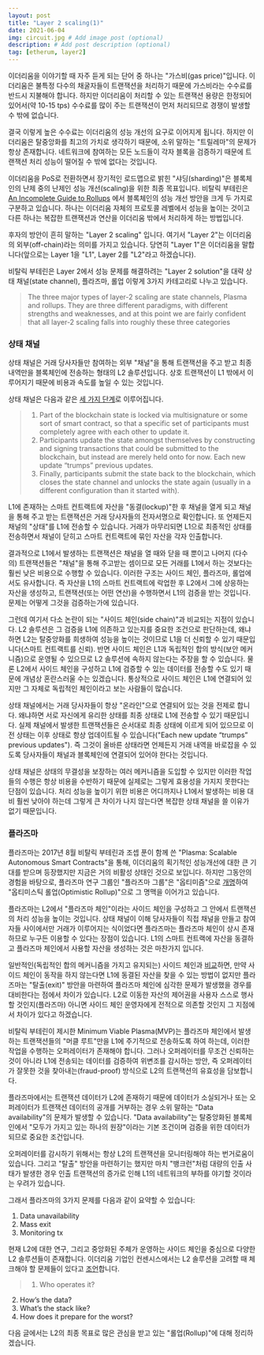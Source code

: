 ```yaml
---
layout: post
title: "Layer 2 scaling(1)"
date: 2021-06-04
img: circuit.jpg # Add image post (optional)
description: # Add post description (optional)
tag: [etherum, layer2]
---
```


이더리움을 이야기할 때 자주 듣게 되는 단어 중 하나는 "가스비(gas price)"입니다. 이더리움은 불특정 다수의 채굴자들이 트랜잭션을 처리하기 때문에 가스비라는 수수료를 반드시 지불해야 합니다. 하지만 이더리움이 처리할 수 있는 트랜잭션 용량은 한정되어 있어서(약 10-15 tps) 수수료를 많이 주는 트랜잭션이 먼저 처리되므로 경쟁이 발생할 수 밖에 없습니다.  

결국 이렇게 높은 수수료는 이더리움의 성능 개선의 요구로 이어지게 됩니다. 하지만 이더리움은 탈중앙화를 최고의 가치로 생각하기 때문에, 소위 말하는 "트릴레마"의 문제가 
항상 존재합니다. 네트워크에 참여하는 모든 노드들이 각자 블록을 검증하기 때문에 트랜잭션 처리 성능이 떨어질 수 밖에 없다는 것입니다.

이더리움을 PoS로 전환하면서 장기적인 로드맵으로 밝힌 "샤딩(sharding)"은 블록체인의 난제 중의 난제인 성능 개선(scaling)을 위한 최종 목표입니다. 비탈릭 부테린은 
[An Incomplete Guide to Rollups][guide_l2] 에서 블록체인의 성능 개선 방안을 크게 두 가지로 구분하고 있습니다. 하나는 이더리움 자체의 프로토콜 레벨에서 성능을 높이는 것이고 다른 하나는 복잡한 트랜잭션과 연산을 이더리움 밖에서 처리하게 하는 방법입니다.

후자의 방안이 흔히 말하는 "Layer 2 scaling" 입니다. 여기서 "Layer 2"는 이더리움의 외부(off-chain)라는 의미를 가지고 있습니다. 당연히 "Layer 1"은 이더리움을 말합니다(앞으로는 Layer 1을 "L1", Layer 2를 "L2"라고 하겠습니다).  

비탈릭 부테린은 Layer 2에서 성능 문제를 해결하려는 "Layer 2 solution"을 대략 상태 채널(state channel), 플라즈마, 롤업 이렇게 3가지 카테고리로 나누고 있습니다.

>The three major types of layer-2 scaling are state channels, Plasma and rollups. They are three different paradigms, with different strengths and weaknesses, and at this point we are fairly confident that all layer-2 scaling falls into roughly these three categories



### 상태 채널

상태 채널은 거래 당사자들만 참여하는 외부 "채널"을 통해 트랜잭션을 주고 받고 최종 내역만을 블록체인에 전송하는 형태의 L2 솔루션입니다. 
상호 트랜잭션이 L1 밖에서 이루어지기 때문에 비용과 속도를 높일 수 있는 것입니다.

상태 채널은 다음과 같은 [세 가지 단계][state_channel]로 이루어집니다.

>1. Part of the blockchain state is locked via multisignature or some sort of smart contract, so that a specific set of participants must completely agree with each other to update it.
>2. Participants update the state amongst themselves by constructing and signing transactions that could be submitted to the blockchain, but instead are merely held onto for now. Each new update “trumps” previous updates.
>3. Finally, participants submit the state back to the blockchain, which closes the state channel and unlocks the state again (usually in a different configuration than it started with).


L1에 존재하는 스마트 컨트랙트에 자산을 "동결(lockup)"한 후 채널을 열게 되고 채널을 통해 주고 받는 트랜잭션은 거래 당사자들의 전자서명으로 확인합니다. 또 언제든지 채널의 "상태"를 L1에 전송할 수 있습니다. 거래가 마무리되면 L1으로 최종적인 상태를 전송하면서 채널이 닫히고 스마트 컨트랙트에 묶인 자산을 각자 인출합니다.


결과적으로 L1에서 발생하는 트랜잭션은 채널을 열 때와 닫을 때 뿐이고 나머지 (다수의) 트랜잭션들은 "채널"을 통해 주고받는 셈이므로 모든 거래를 L1에서 하는 것보다는 훨씬 낮은 비용으로 수행할 수 있습니다. 이러한 구조는 사이드 체인, 플라즈마, 롤업에서도 유사합니다. 즉 자산을 L1의 스마트 컨트랙트에 락업한 후 L2에서 그에 상응하는 자산을 생성하고, 트랜잭션(또는 어떤 연산)을 수행하면서 L1의 검증을 받는 것입니다. 문제는 어떻게 그것을 검증하는가에 있습니다.

그런데 여기서 다소 논란이 되는 "사이드 체인(side chain)"과 비교되는 지점이 있습니다. L2 솔루션은 그 검증을 L1에 의존하고 있는지를 중요한 조건으로 판단하는데, 왜냐하면 L2는 탈중앙화를 희생하여 성능을 높이는 것이므로 L1을 더 신뢰할 수 있기 때문입니다(스마트 컨트랙트를 신뢰). 반면 사이드 체인은 L1과 독립적인 합의 방식(보안 메커니즘)으로 운영될 수 있으므로 L2 솔루션에 속하지 않는다는 주장을 할 수 있습니다. 물론 L2에서 사이드 체인을 구성하고 L1에 검증할 수 있는 데이터를 전송할 수도 있기 때문에 개념상 혼란스러울 수는 있겠습니다. 통상적으로 사이드 체인은 L1에 연결되어 있지만 그 자체로 독립적인 체인이라고 보는 사람들이 많습니다.

상태 채널에서는 거래 당사자들이 항상 "온라인"으로 연결되어 있는 것을 전제로 합니다. 왜냐하면 서로 자신에게 유리한 상태를 최종 상태로 L1에 전송할 수 있기 때문입니다. 실제 채널에서 발생한 트랜잭션들은 순서대로 최종 상태에 이르게 되어 있으므로 이전 상태는 이후 상태로 항상 업데이트될 수 있습니다("Each new update “trumps” previous updates"). 즉 그것이 올바른 상태라면 언제든지 거래 내역을 바로잡을 수 있도록 당사자들이 채널과 블록체인에 연결되어 있어야 한다는 것입니다. 

상태 채널은 상태의 무결성을 보장하는 여러 메커니즘을 도입할 수 있지만 이러한 작업들의 수행은 항상 비용을 수반하기 때문에 실제로는 그렇게 효용성을 가지지 못한다는 
단점이 있습니다. 처리 성능을 높이기 위한 비용은 어디까지나 L1에서 발생하는 비용 대비 훨씬 낮아야 하는데 그렇게 큰 차이가 나지 않는다면 
복잡한 상태 채널을 쓸 이유가 없기 때문입니다.


### 플라즈마  

플라즈마는 2017년 8월 비탈릭 부테린과 조셉 푼이 함께 쓴 "Plasma: Scalable Autonomous Smart Contracts"을 통해, 이더리움의 획기적인 성능개선에 대한 큰 기대를 받으며 등장했지만 지금은 거의 비활성 상태인 것으로 보입니다. 하지만 그동안의 경험을 바탕으로, 플라즈마 연구 그룹인 "플라즈마 그룹"은 "옵티미즘"으로 [개명](https://medium.com/ethereum-optimism/optimism-cd9bea61a3ee)하여 "옵티미스틱 롤업(Optimistic Rollup)"으로 그 명맥을 이어가고 있습니다.

플라즈마는 L2에서 "플라즈마 체인"이라는 사이드 체인을 구성하고 그 안에서 트랜잭션의 처리 성능을 높이는 것입니다. 상태 채널이 이해 당사자들이 직접 채널을 만들고 참여자들 사이에서만 거래가 이루어지는 식이었다면 플라즈마는 플라즈마 체인이 상시 존재하므로 누구든 이용할 수 있다는 장점이 있습니다. L1의 스마트 컨트랙에 자산을 동결하고 플라즈마 체인에서 사용할 자산을 생성하는 것은 마찬가지 입니다.  

일반적인(독립적인 합의 메커니즘을 가지고 유지되는) 사이드 체인과 [비교][plasma]하면, 만약 사이드 체인이 동작을 하지 않는다면 L1에 동결된 자산을 찾을 수 있는 방법이 없지만 플라즈마는 "탈출(exit)" 방안을 마련하여 플라즈마 체인에 심각한 문제가 발생했을 경우를 대비한다는 점에서 차이가 있습니다. L2로 이동한 자산의 제어권을 사용자 스스로 행사할 것인지(플라즈마) 아니면 사이드 체인 운영자에게 전적으로 의존할 것인지 그 지점에서 차이가 있다고 하겠습니다.

비탈릭 부테린이 제시한 Minimum Viable Plasma(MVP)는 플라즈마 체인에서 발생하는 트랜잭션들의 "머클 루트"만을 L1에 주기적으로 전송하도록 하여 하는데, 이러한 작업을 수행하는 오퍼레이터가 존재해야 합니다. 그러나 오퍼레이터를 무조건 신뢰하는 것이 아니라 L1에 전송되는 데이터를 검증하여 위변조를 감시하는 방안, 즉 오퍼레이터가 잘못한 것을 찾아내는(fraud-proof) 방식으로 L2의 트랜잭션의 유효성을 담보합니다. 

플라즈마에서는 트랜잭션 데이터가 L2에 존재하기 때문에 데이터가 소실되거나 또는 오퍼레이터가 트랜잭션 데이터의 공개를 거부하는 경우 소위 말하는 "Data availability"의 문제가 발생할 수 있습니다. "Data availability"는 탈중앙화된 블록체인에서 "모두가 가지고 있는 하나의 원장"이라는 기본 조건이며 검증을 위한 데이터가 되므로 중요한 조건입니다. 

오퍼레이터를 감시하기 위해서는 항상 L2의 트랜잭션을 모니터링해야 하는 번거로움이 있습니다. 그리고 "탈출" 방안을 마련하기는 했지만 마치 "뱅크런"처럼 대량의 인출 사태가 발생한 경우 인출 트랜잭션의 증가로 인해 L1의 네트워크의 부하를 야기할 것이라는 우려가 있습니다.

그래서 플라즈마의 3가지 문제를 다음과 같이 요약할 수 있습니다:

1. Data unavailability 
2. Mass exit
3. Monitoring tx

현재 L2에 대한 연구, 그리고 중앙화된 주체가 운영하는 사이드 체인을 중심으로 다양한 L2 솔루션들이 존재합니다. 이더리움 기업인 컨센시스에서는 L2 솔루션을 고려할 때 체크해야 할 문제들이 있다고 [조언][consensys]합니다.

>1. Who operates it?
2. How’s the data? 
3. What’s the stack like? 
4. How does it prepare for the worst?


다음 글에서는 L2의 최종 목표로 많은 관심을 받고 있는 "롤업(Rollup)"에 대해 정리하겠습니다.


[guide_l2]: https://vitalik.ca/general/2021/01/05/rollup.html
[state_channel]: https://hackernoon.com/difference-between-sidechains-and-state-channels-2f5dfbd10707
[plasma]: https://docs.plasma.group/en/latest/src/plasma/sidechains.html
[consensys]: https://consensys.net/blog/blockchain-explained/four-questions-to-judge-any-layer-2-scaling-solution/